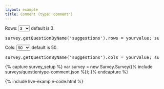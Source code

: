```yaml
---
layout: example
title: Comment (type:'comment')
---
```

<p>
    Rows: <select onChange="survey.getQuestionByName('suggestions').rows = parseInt(this.value); survey.render();">
        <option value='1'>1</option>
        <option value='2'>2</option>
        <option value='3' selected="true">3</option>
        <option value='4'>4</option>
        <option value='5'>5</option>
        <option value='6'>6</option>
        <option value='7'>7</option>
        <option value='8'>8</option>
        <option value='9'>9</option>
        <option value='10'>10</option>
    </select> default is 3.
    <pre class="brush:js">survey.getQuestionByName('suggestions').rows = yourvalue; survey.render();"</pre>
</p>
<p>
    Cols: <select onChange="survey.getQuestionByName('suggestions').cols = parseInt(this.value); survey.render();">
        <option value='10'>10</option>
        <option value='25'>25</option>
        <option value='50' selected="true">50</option>
        <option value='75'>75</option>
        <option value='100'>100</option>
    </select> default is 50.
    <pre class="brush:js">survey.getQuestionByName('suggestions').cols = yourvalue; survey.render();"</pre>
</p>
{% capture survey_setup %}
var survey = new Survey.Survey({% include surveys/questiontype-comment.json %});
{% endcapture %}

{% include live-example-code.html %}
